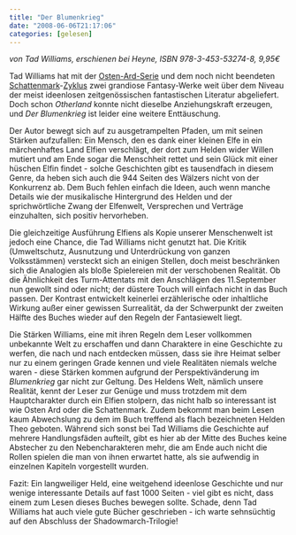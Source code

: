```yaml
---
title: "Der Blumenkrieg"
date: "2008-06-06T21:17:06"
categories: [gelesen]
---
```


*von Tad Williams,
erschienen bei Heyne, ISBN 978-3-453-53274-8, 9,95€*

Tad Williams hat mit der [Osten-Ard-Serie](http://de.wikipedia.org/wiki/Das_Geheimnis_der_Großen_Schwerter) und dem noch nicht beendeten [Schattenmark](/2005/09/18/shadowmarch-die-grenze/)-[Zyklus](/2007/10/09/shadowmarch-das-spiel/) zwei grandiose Fantasy-Werke weit über dem Niveau der meist ideenlosen zeitgenössischen fantastischen Literatur abgeliefert. Doch schon *Otherland* konnte nicht dieselbe Anziehungskraft erzeugen, und *Der Blumenkrieg* ist leider eine weitere Enttäuschung.

Der Autor bewegt sich auf zu ausgetrampelten Pfaden, um mit seinen Stärken aufzufallen: Ein Mensch, den es dank einer kleinen Elfe in ein märchenhaftes Land Elfien verschlägt, der dort zum Helden wider Willen mutiert und am Ende sogar die Menschheit rettet und sein Glück mit einer hüschen Elfin findet - solche Geschichten gibt es tausendfach in diesem Genre, da heben sich auch die 944 Seiten des Wälzers nicht von der Konkurrenz ab. Dem Buch fehlen einfach die Ideen, auch wenn manche Details wie der musikalische Hintergrund des Helden und der sprichwörtliche Zwang der Elfenwelt, Versprechen und Verträge einzuhalten, sich positiv hervorheben.

Die gleichzeitige Ausführung Elfiens als Kopie unserer Menschenwelt ist jedoch eine Chance, die Tad Williams nicht genutzt hat. Die Kritik (Umweltschutz, Ausnutzung und Unterdrückung von ganzen Volksstämmen) versteckt sich an einigen Stellen, doch meist beschränken sich die Analogien als bloße Spielereien mit der verschobenen Realität. Ob die Ähnlichkeit des Turm-Attentats mit den Anschlägen des 11.September nun gewollt sind oder nicht; der düstere Touch will einfach nicht in das Buch passen. Der Kontrast entwickelt keinerlei erzählerische oder inhaltliche Wirkung außer einer gewissen Surrealität, da der Schwerpunkt der zweiten Hälfte des Buches wieder auf den Regeln der Fantasiewelt liegt.

Die Stärken Williams, eine mit ihren Regeln dem Leser vollkommen unbekannte Welt zu erschaffen und dann Charaktere in eine Geschichte zu werfen, die nach und nach entdecken müssen, dass sie ihre Heimat selber nur zu einem geringen Grade kennen und viele Realitäten niemals welche waren - diese Stärken kommen aufgrund der Perspektivänderung im *Blumenkrieg* gar nicht zur Geltung. Des Heldens Welt, nämlich unsere Realität, kennt der Leser zur Genüge und muss trotzdem mit dem Hauptcharakter durch ein Elfien stolpern, das nicht halb so interessant ist wie Osten Ard oder die Schattenmark. Zudem bekommt man beim Lesen kaum Abwechslung zu dem im Buch treffend als flach bezeichneten Helden Theo geboten. Während sich sonst bei Tad Williams die Geschichte auf mehrere Handlungsfäden aufteilt, gibt es hier ab der Mitte des Buches keine Abstecher zu den Nebencharakteren mehr, die am Ende auch nicht die Rollen spielen die man von ihnen erwartet hatte, als sie aufwendig in einzelnen Kapiteln vorgestellt wurden.

Fazit: Ein langweiliger Held, eine weitgehend ideenlose Geschichte und nur wenige interessante Details auf fast 1000 Seiten - viel gibt es nicht, dass einem zum Lesen dieses Buches bewegen sollte. Schade, denn Tad Williams hat auch viele gute Bücher geschrieben - ich warte sehnsüchtig auf den Abschluss der Shadowmarch-Trilogie!

